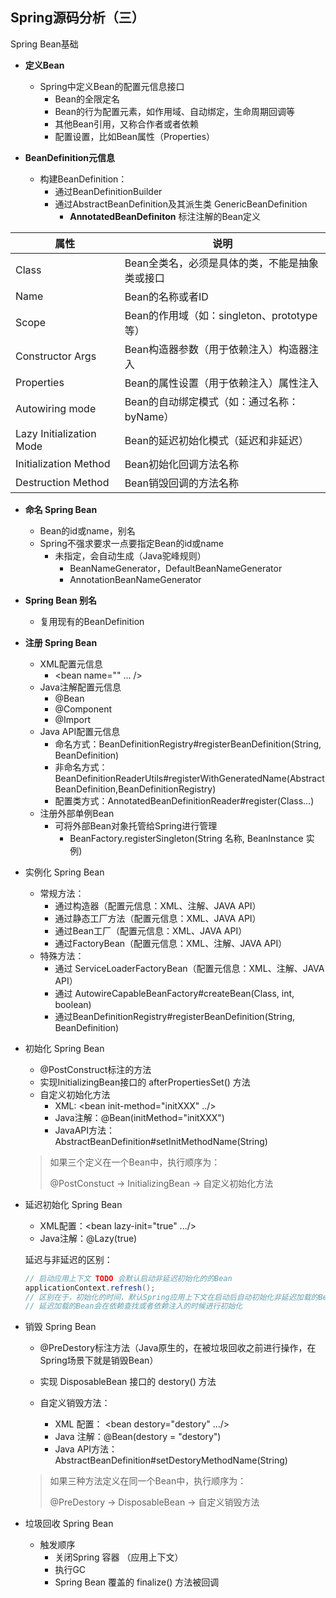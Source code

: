 ## Spring源码分析（三）

Spring Bean基础

- **定义Bean**
  - Spring中定义Bean的配置元信息接口
    - Bean的全限定名
    - Bean的行为配置元素，如作用域、自动绑定，生命周期回调等
    - 其他Bean引用，又称合作者或者依赖
    - 配置设置，比如Bean属性（Properties）



- **BeanDefinition元信息**
  - 构建BeanDefinition：
    - 通过BeanDefinitionBuilder
    - 通过AbstractBeanDefinition及其派生类 GenericBeanDefinition
      - **AnnotatedBeanDefiniton** 标注注解的Bean定义

| 属性                     | 说明                                           |
| ------------------------ | ---------------------------------------------- |
| Class                    | Bean全类名，必须是具体的类，不能是抽象类或接口 |
| Name                     | Bean的名称或者ID                               |
| Scope                    | Bean的作用域（如：singleton、prototype等）     |
| Constructor Args         | Bean构造器参数（用于依赖注入）构造器注入       |
| Properties               | Bean的属性设置（用于依赖注入）属性注入         |
| Autowiring mode          | Bean的自动绑定模式（如：通过名称：byName）     |
| Lazy Initialization Mode | Bean的延迟初始化模式（延迟和非延迟）           |
| Initialization Method    | Bean初始化回调方法名称                         |
| Destruction Method       | Bean销毁回调的方法名称                         |



- **命名 Spring Bean**
  - Bean的id或name，别名
  - Spring不强求要求一点要指定Bean的id或name
    - 未指定，会自动生成（Java驼峰规则）
      - BeanNameGenerator，DefaultBeanNameGenerator
      - AnnotationBeanNameGenerator



- **Spring Bean 别名**

  - 复用现有的BeanDefinition

  

- **注册 Spring Bean**
  - XML配置元信息
    - <bean name="" ... />
  - Java注解配置元信息
    - @Bean
    - @Component
    - @Import
  - Java API配置元信息
    - 命名方式：BeanDefinitionRegistry#registerBeanDefinition(String, BeanDefinition)
    - 非命名方式：BeanDefinitionReaderUtils#registerWithGeneratedName(AbstractBeanDefinition,BeanDefinitionRegistry)
    - 配置类方式：AnnotatedBeanDefinitionReader#register(Class...)
  - 注册外部单例Bean
    - 可将外部Bean对象托管给Spring进行管理
      - BeanFactory.registerSingleton(String 名称, BeanInstance 实例)



- 实例化 Spring Bean
  - 常规方法：
    - 通过构造器（配置元信息：XML、注解、JAVA API）
    - 通过静态工厂方法（配置元信息：XML、JAVA API）
    - 通过Bean工厂（配置元信息：XML、JAVA API）
    - 通过FactoryBean（配置元信息：XML、注解、JAVA API）
  - 特殊方法：
    - 通过 ServiceLoaderFactoryBean（配置元信息：XML、注解、JAVA API）
    - 通过 AutowireCapableBeanFactory#createBean(Class, int, boolean)
    - 通过BeanDefinitionRegistry#registerBeanDefinition(String, BeanDefinition)



- 初始化 Spring Bean
  - @PostConstruct标注的方法
  - 实现InitializingBean接口的 afterPropertiesSet() 方法
  - 自定义初始化方法
    - XML: <bean init-method="initXXX" ../>
    - Java注解：@Bean(initMethod="initXXX")
    - JavaAPI方法：AbstractBeanDefinition#setInitMethodName(String)
  
  
  
  > 如果三个定义在一个Bean中，执行顺序为：
  >
  > @PostConstuct -> InitializingBean -> 自定义初始化方法



- 延迟初始化 Spring Bean

  - XML配置：<bean lazy-init="true" .../>
  - Java注解：@Lazy(true)

  延迟与非延迟的区别：

  ```java
  // 启动应用上下文 TODO 会默认启动非延迟初始化的的Bean
  applicationContext.refresh();
  // 区别在于，初始化的时间，默认Spring应用上下文在启动后自动初始化非延迟加载的Bean
  // 延迟加载的Bean会在依赖查找或者依赖注入的时候进行初始化
  ```



- 销毁 Spring Bean

  - @PreDestory标注方法（Java原生的，在被垃圾回收之前进行操作，在Spring场景下就是销毁Bean）

  - 实现 DisposableBean 接口的 destory() 方法

  - 自定义销毁方法：

    - XML 配置： <bean destory="destory" .../>
    - Java 注解：@Bean(destory = "destory")
    - Java API方法：AbstractBeanDefinition#setDestoryMethodName(String)

    

  > 如果三种方法定义在同一个Bean中，执行顺序为：
  >
  > @PreDestory -> DisposableBean -> 自定义销毁方法



- 垃圾回收 Spring Bean
  - 触发顺序
    - 关闭Spring 容器 （应用上下文）
    - 执行GC
    - Spring Bean 覆盖的 finalize() 方法被回调

